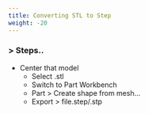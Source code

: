 ```yaml
---
title: Converting STL to Step
weight: -20
---
```


### > Steps..
- Center that model
    - Select .stl
    - Switch to Part Workbench
    - Part > Create shape from mesh...
    - Export > file.step/.stp
